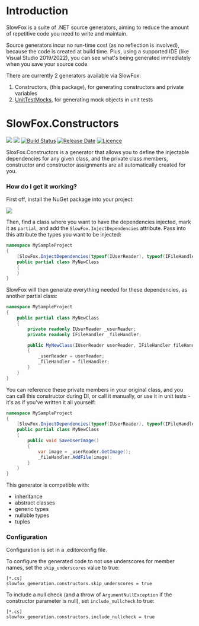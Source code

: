 # Introduction 
SlowFox is a suite of .NET source generators, aiming to reduce the amount of repetitive code you need to write and maintain.

Source generators incur no run-time cost (as no reflection is involved), because the code is created at build time.  Plus, using a supported IDE (like Visual Studio 2019/2022), you can see what's being generated immediately when you save your source code.

There are currently 2 generators available via SlowFox:
1. Constructors, (this package), for generating constructors and private variables
2. [UnitTestMocks](https://www.nuget.org/packages/SlowFox.UnitTestMocks.xUnit/), for generating mock objects in unit tests

# SlowFox.Constructors

[![](https://img.shields.io/nuget/v/SlowFox.Constructors)](https://www.nuget.org/packages/SlowFox.Constructors/)
[![](https://img.shields.io/nuget/dt/SlowFox.Constructors)](https://www.nuget.org/packages/SlowFox.Constructors/)
[![Build Status](https://dev.azure.com/bungalow64/Bungalow64.ConstructorGenerators/_apis/build/status/Bungalow64.SlowFox.CI?branchName=main)](https://dev.azure.com/bungalow64/Bungalow64.ConstructorGenerators/_build?definitionId=17&_a=summary)
[![Release Date](https://img.shields.io/github/release-date/bungalow64/slowfox?label=latest%20release)](https://github.com/Bungalow64/SlowFox)
[![Licence](https://img.shields.io/github/license/bungalow64/slowfox)](https://github.com/Bungalow64/SlowFox)

SloxFox.Constructors is a generator that allows you to define the injectable dependencies for any given class, and the private class members, constructor and constructor assignments are all automatically created for you.

### How do I get it working?

First off, install the NuGet package into your project:

[![](https://img.shields.io/nuget/v/SlowFox.Constructors)](https://www.nuget.org/packages/SlowFox.Constructors/)

Then, find a class where you want to have the dependencies injected, mark it as `partial`, and add the `SlowFox.InjectDependencies` attribute.  Pass into this attribute the types you want to be injected:

```csharp
namespace MySampleProject
{
    [SlowFox.InjectDependencies(typeof(IUserReader), typeof(IFileHandler))]
    public partial class MyNewClass
    {
    }
}
```

SlowFox will then generate everything needed for these dependencies, as another partial class:

```csharp
namespace MySampleProject
{
    public partial class MyNewClass
    {
        private readonly IUserReader _userReader;
        private readonly IFileHandler _fileHandler;

        public MyNewClass(IUserReader userReader, IFileHandler fileHandler)
        {
            _userReader = userReader;
            _fileHandler = fileHandler;
        }
    }
}
```

You can reference these private members in your original class, and you can call this constructor during DI, or call it manually, or use it in unit tests - it's as if you've written it all yourself:

```csharp
namespace MySampleProject
{
    [SlowFox.InjectDependencies(typeof(IUserReader), typeof(IFileHandler))]
    public partial class MyNewClass
    {
        public void SaveUserImage()
        {
            var image = _userReader.GetImage();
            _fileHandler.AddFile(image);
        }
    }
}
```

This generator is compatible with:
- inheritance
- abstract classes
- generic types
- nullable types
- tuples


### Configuration

Configuration is set in a .editorconfig file.

To configure the generated code to not use underscores for member names, set the `skip_underscores` value to true:

```
[*.cs]
slowfox_generation.constructors.skip_underscores = true
```

To include a null check (and a throw of `ArgumentNullException` if the constructor parameter is null), set `include_nullcheck` to true:

```
[*.cs]
slowfox_generation.constructors.include_nullcheck = true
```
